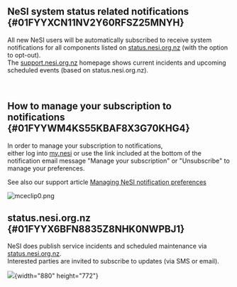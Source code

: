## NeSI system status related notifications {#01FYYXCN11NV2Y60RFSZ25MNYH}

All new NeSI users will be automatically subscribed to receive system
notifications for all components listed on
[status.nesi.org.nz](https://status.nesi.org.nz) (with the option to
opt-out).\
The [support.nesi.org.nz](https://support.nesi.org.nz) homepage shows
current incidents and upcoming scheduled events (based on
status.nesi.org.nz).

 

## How to manage your subscription to notifications {#01FYYWM4KS55KBAF8X3G70KHG4}

In order to manage your subscription to notifications,\
either log into [my.nesi](https://my.nesi.org.nz/account/preference) or
use the link included at the bottom of the notification email message
\"Manage your subscription\" or \"Unsubscribe\" to manage your
preferences.

See also our support article [Managing NeSI notification
preferences](https://support.nesi.org.nz/hc/en-gb/articles/4563294188687)

![mceclip0.png](https://support.nesi.org.nz/hc/article_attachments/4563357435279/mceclip0.png)

## status.nesi.org.nz {#01FYYX6BFN8835Z8NHK0NWPBJ1}

NeSI does publish service incidents and scheduled maintenance via
[status.nesi.org.nz](https://status.nesi.org.nz). \
Interested parties are invited to subscribe to updates (via SMS or
email).

![](https://support.nesi.org.nz/hc/article_attachments/360001620295/mceclip0.png){width="880"
height="772"}
